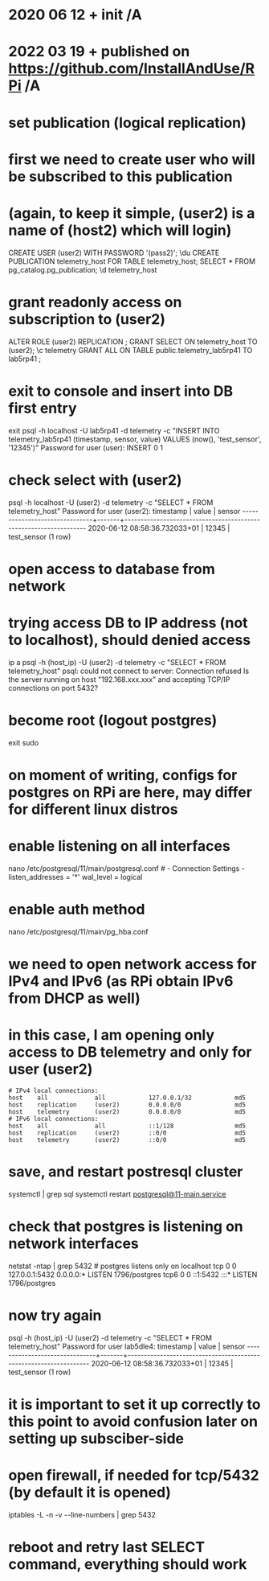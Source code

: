 # 2020 06 12  + init /A
# 2022 03 19  + published on https://github.com/InstallAndUse/RPi /A

# set publication (logical replication)
# first we need to create user who will be subscribed to this publication
# (again, to keep it simple, (user2) is a name of (host2) which will login)
CREATE USER (user2) WITH PASSWORD '(pass2)';
\du
CREATE PUBLICATION telemetry_host FOR TABLE telemetry_host;
SELECT * FROM pg_catalog.pg_publication;
\d telemetry_host

# grant readonly access on subscription to (user2)
ALTER ROLE (user2) REPLICATION ;
GRANT SELECT ON telemetry_host TO (user2);
\c telemetry
GRANT ALL ON TABLE public.telemetry_lab5rp41 TO lab5rp41 ;

# exit to console and insert into DB first entry
exit
psql -h localhost -U lab5rp41 -d telemetry -c "INSERT INTO telemetry_lab5rp41 (timestamp, sensor, value) VALUES (now(), 'test_sensor', '12345')"
    Password for user (user):
    INSERT 0 1

# check select with (user2)
psql -h localhost -U (user2) -d telemetry -c "SELECT * FROM telemetry_host"
    Password for user (user2):
               timestamp           | value |                              sensor
    -------------------------------+-------+------------------------------------------------------------------
     2020-06-12 08:58:36.732033+01 | 12345 | test_sensor
    (1 row)

# open access to database from network
# trying access DB to IP address (not to localhost), should denied access
ip a
psql -h (host_ip) -U (user2) -d telemetry -c "SELECT * FROM telemetry_host"
    psql: could not connect to server: Connection refused
      Is the server running on host "192.168.xxx.xxx" and accepting
      TCP/IP connections on port 5432?
# become root (logout postgres)
exit
sudo

# on moment of writing, configs for postgres on RPi are here, may differ for different linux distros
# enable listening on all interfaces
nano /etc/postgresql/11/main/postgresql.conf
    # - Connection Settings -
    listen_addresses = '*'
    wal_level = logical

# enable auth method
nano /etc/postgresql/11/main/pg_hba.conf
# we need to open network access for IPv4 and IPv6 (as RPi obtain IPv6 from DHCP as well)
# in this case, I am opening only access to DB telemetry and only for user (user2)
    # IPv4 local connections:
    host    all             all            127.0.0.1/32            md5
    host    replication     (user2)        0.0.0.0/0               md5
    host    telemetry       (user2)        0.0.0.0/0               md5
    # IPv6 local connections:
    host    all             all            ::1/128                 md5
    host    replication     (user2)        ::0/0                   md5
    host    telemetry       (user2)        ::0/0                   md5

# save, and restart postresql cluster
systemctl | grep sql
systemctl restart postgresql@11-main.service

# check that postgres is listening on network interfaces
netstat -ntap | grep 5432
    # postgres listens only on localhost
    tcp        0      0 127.0.0.1:5432          0.0.0.0:*               LISTEN      1796/postgres
    tcp6       0      0 ::1:5432                :::*                    LISTEN      1796/postgres

# now try again
psql -h (host_ip) -U (user2) -d telemetry -c "SELECT * FROM telemetry_host"
    Password for user lab5dle4:
               timestamp           | value |                              sensor
    -------------------------------+-------+------------------------------------------------------------------
     2020-06-12 08:58:36.732033+01 | 12345 | test_sensor
    (1 row)
# it is important to set it up correctly to this point to avoid confusion later on setting up subsciber-side

# open firewall, if needed for tcp/5432 (by default it is opened)
iptables -L -n -v --line-numbers | grep 5432


# reboot and retry last SELECT command, everything should work
